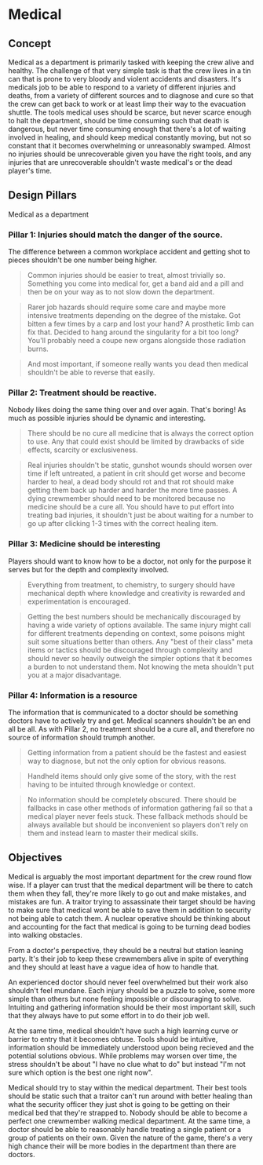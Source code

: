 # Medical


## Concept
Medical as a department is primarily tasked with keeping the crew alive and healthy. 
The challenge of that very simple task is that the crew lives in a tin can that is prone to very bloody and violent accidents and disasters.
It's medicals job to be able to respond to a variety of different injuries and deaths, from a variety of different sources and to diagnose and cure so that the crew can get back to work or at least limp their way to the evacuation shuttle.
The tools medical uses should be scarce, but never scarce enough to halt the department, should be time consuming such that death is dangerous, but never time consuming enough that there's a lot of waiting involved in healing, and should keep medical constantly moving, but not so constant that it becomes overwhelming or unreasonably swamped. 
Almost no injuries should be unrecoverable given you have the right tools, and any injuries that are unrecoverable shouldn't waste medical's or the dead player's time.

## Design Pillars
Medical as a department 

### Pillar 1: Injuries should match the danger of the source.
 The difference between a common workplace accident and getting shot to pieces shouldn't be one number being higher.

  > Common injuries should be easier to treat, almost trivially so. Something you come into medical for, get a band aid and a pill and then be on your way as to not slow down the department.

  > Rarer job hazards should require some care and maybe more intensive treatments depending on the degree of the mistake. Got bitten a few times by a carp and lost your hand? A prosthetic limb can fix that. Decided to hang around the singularity for a bit too long? You'll probably need a coupe new organs alongside those radiation burns. 

 > And most important, if someone really wants you dead then medical shouldn't be able to reverse that easily. 

 ### Pillar 2: Treatment should be reactive.
 Nobody likes doing the same thing over and over again. That's boring! As much as possible injuries should be dynamic and interesting. 
 
 > There should be no cure all medicine that is always the correct option to use. Any that could exist should be limited by drawbacks of side effects, scarcity or exclusiveness.
 
 > Real injuries shouldn't be static, gunshot wounds should worsen over time if left untreated, a patient in crit should get worse and become harder to heal, a dead body should rot and that rot should make getting them back up harder and harder the more time passes. A dying crewmember should need to be monitored because no medicine should be a cure all. You should have to put effort into treating bad injuries, it shouldn't just be about waiting for a number to go up after clicking 1-3 times with the correct healing item. 

### Pillar 3: Medicine should be interesting
Players should want to know how to be a doctor, not only for the purpose it serves but for the depth and complexity involved.

> Everything from treatment, to chemistry, to surgery should have mechanical depth where knowledge and creativity is rewarded and experimentation is encouraged. 

> Getting the best numbers should be mechanically discouraged by having a wide variety of options available. The same injury might call for different treatments depending on context, some poisons might suit some situations better than others. Any "best of their class" meta items or tactics should be discouraged through complexity and should never so heavily outweigh the simpler options that it becomes a burden to not understand them. Not knowing the meta shouldn't put you at a major disadvantage. 

### Pillar 4: Information is a resource
The information that is communicated to a doctor should be something doctors have to actively try and get. Medical scanners shouldn't be an end all be all. As with Pillar 2, no treatment should be a cure all, and therefore no source of information should trumph another. 

> Getting information from a patient should be the fastest and easiest way to diagnose, but not the only option for obvious reasons.

> Handheld items should only give some of the story, with the rest having to be intuited through knowledge or context.

> No information should be completely obscured. There should be fallbacks in case other methods of information gathering fail so that a medical player never feels stuck. These fallback methods should be always available but should be inconvenient so players don't rely on them and instead learn to master their medical skills.

## Objectives
Medical is arguably the most important department for the crew round flow wise. If a player can trust that the medical department will be there to catch them when they fall, they're more likely to go out and make mistakes, and mistakes are fun. A traitor trying to assassinate their target should be having to make sure that medical wont be able to save them in addition to security not being able to catch them. A nuclear operative should be thinking about and accounting for the fact that medical is going to be turning dead bodies into walking obstacles. 

From a doctor's perspective, they should be a neutral but station leaning party. It's their job to keep these crewmembers alive in spite of everything and they should at least have a vague idea of how to handle that.

An experienced doctor should never feel overwhelmed but their work also shouldn't feel mundane. Each injury should be a puzzle to solve, some more simple than others but none feeling impossible or discouraging to solve. Intuiting and gathering information should be their most important skill, such that they always have to put some effort in to do their job well. 

At the same time, medical shouldn't have such a high learning curve or barrier to entry that it becomes obtuse. Tools should be intuitive, information should be immediately understood upon being recieved and the potential solutions obvious. While problems may worsen over time, the stress shouldn't be about "I have no clue what to do" but instead "I'm not sure which option is the best one right now". 

Medical should try to stay within the medical department. Their best tools should be static such that a traitor can't run around with better healing than what the security officer they just shot is going to be getting on their medical bed that they're strapped to. Nobody should be able to become a perfect one crewmember walking medical department. At the same time, a doctor should be able to reasonably handle treating a single patient or a group of patients on their own. Given the nature of the game, there's a very high chance their will be more bodies in the department than there are doctors. 
